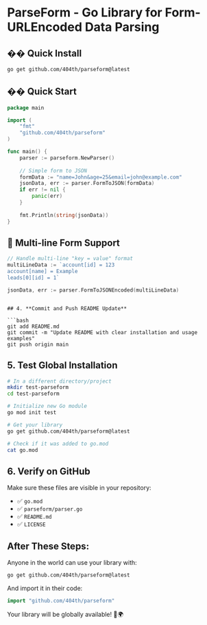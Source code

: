 
# ParseForm - Go Library for Form-URLEncoded Data Parsing

## �� Quick Install

```bash
go get github.com/404th/parseform@latest
```

## �� Quick Start

```go
package main

import (
    "fmt"
    "github.com/404th/parseform"
)

func main() {
    parser := parseform.NewParser()
  
    // Simple form to JSON
    formData := "name=John&age=25&email=john@example.com"
    jsonData, err := parser.FormToJSON(formData)
    if err != nil {
        panic(err)
    }
  
    fmt.Println(string(jsonData))
}
```

## 🔐 Multi-line Form Support

```go
// Handle multi-line "key = value" format
multiLineData := `account[id] = 123
account[name] = Example
leads[0][id] = 1`

jsonData, err := parser.FormToJSONEncoded(multiLineData)
```

```

## 4. **Commit and Push README Update**

```bash
git add README.md
git commit -m "Update README with clear installation and usage examples"
git push origin main
```

## 5. **Test Global Installation**

```bash
# In a different directory/project
mkdir test-parseform
cd test-parseform

# Initialize new Go module
go mod init test

# Get your library
go get github.com/404th/parseform@latest

# Check if it was added to go.mod
cat go.mod
```

## 6. **Verify on GitHub**

Make sure these files are visible in your repository:

- ✅ `go.mod`
- ✅ `parseform/parser.go`
- ✅ `README.md`
- ✅ `LICENSE`

## **After These Steps:**

Anyone in the world can use your library with:

```bash
go get github.com/404th/parseform@latest
```

And import it in their code:

```go
import "github.com/404th/parseform"
```

Your library will be globally available! 🚀🌍
